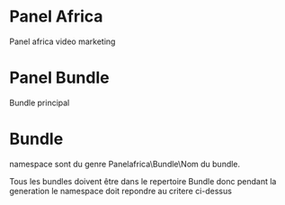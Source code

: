 Panel Africa
===========

Panel africa video marketing




Panel Bundle
============

Bundle principal


Bundle
===========

namespace sont du genre Panelafrica\Bundle\Nom du bundle.

Tous les bundles doivent être dans le repertoire Bundle donc pendant la generation le namespace doit repondre au critere ci-dessus 

